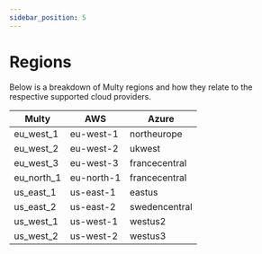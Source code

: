 ```yaml
---
sidebar_position: 5
---
```


# Regions

Below is a breakdown of Multy regions and how they relate to the respective supported cloud providers.

| Multy      | AWS        | Azure         |
| ---------- | ---------- | ------------- |
| eu_west_1  | eu-west-1  | northeurope   |
| eu_west_2  | eu-west-2  | ukwest        |
| eu_west_3  | eu-west-3  | francecentral |
| eu_north_1 | eu-north-1 | francecentral |
| us_east_1  | us-east-1  | eastus        |
| us_east_2  | us-east-2  | swedencentral |
| us_west_1  | us-west-1  | westus2       |
| us_west_2  | us-west-2  | westus3       |
